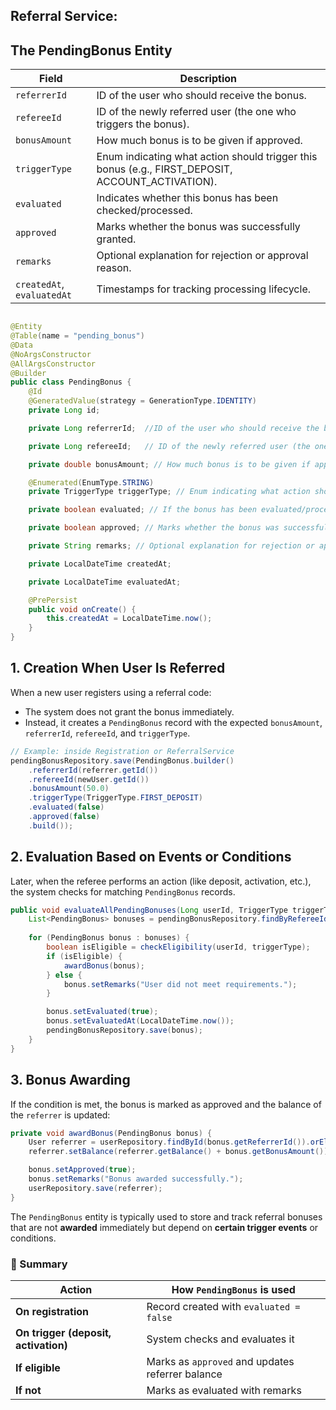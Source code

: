 ## Referral Service:





## The PendingBonus Entity
| Field                      | Description                                                                                        |
| -------------------------- | -------------------------------------------------------------------------------------------------- |
| `referrerId`               | ID of the user who should receive the bonus.                                                       |
| `refereeId`                | ID of the newly referred user (the one who triggers the bonus).                                    |
| `bonusAmount`              | How much bonus is to be given if approved.                                                         |
| `triggerType`              | Enum indicating what action should trigger this bonus (e.g., FIRST\_DEPOSIT, ACCOUNT\_ACTIVATION). |
| `evaluated`                | Indicates whether this bonus has been checked/processed.                                           |
| `approved`                 | Marks whether the bonus was successfully granted.                                                  |
| `remarks`                  | Optional explanation for rejection or approval reason.                                             |
| `createdAt`, `evaluatedAt` | Timestamps for tracking processing lifecycle.                                                      |


````java

@Entity
@Table(name = "pending_bonus")
@Data
@NoArgsConstructor
@AllArgsConstructor
@Builder
public class PendingBonus {
    @Id
    @GeneratedValue(strategy = GenerationType.IDENTITY)
    private Long id;

    private Long referrerId;  //ID of the user who should receive the bonus.

    private Long refereeId;   // ID of the newly referred user (the one who triggers the bonus).

    private double bonusAmount; // How much bonus is to be given if approved.

    @Enumerated(EnumType.STRING)
    private TriggerType triggerType; // Enum indicating what action should trigger this bonus (e.g., FIRST_DEPOSIT, ACCOUNT_ACTIVATION).

    private boolean evaluated; // If the bonus has been evaluated/processed

    private boolean approved; // Marks whether the bonus was successfully granted.

    private String remarks; // Optional explanation for rejection or approval reason.

    private LocalDateTime createdAt;

    private LocalDateTime evaluatedAt;

    @PrePersist
    public void onCreate() {
        this.createdAt = LocalDateTime.now();
    }
}
````

## 1. Creation When User Is Referred
When a new user registers using a referral code:
- The system does not grant the bonus immediately.
- Instead, it creates a `PendingBonus` record with the expected `bonusAmount`, `referrerId`, `refereeId`, and `triggerType`.
````java
// Example: inside Registration or ReferralService
pendingBonusRepository.save(PendingBonus.builder()
    .referrerId(referrer.getId())
    .refereeId(newUser.getId())
    .bonusAmount(50.0)
    .triggerType(TriggerType.FIRST_DEPOSIT)
    .evaluated(false)
    .approved(false)
    .build());

````

## 2. Evaluation Based on Events or Conditions
Later, when the referee performs an action (like deposit, activation, etc.), the system checks for matching `PendingBonus` records.
````java
public void evaluateAllPendingBonuses(Long userId, TriggerType triggerType) {
    List<PendingBonus> bonuses = pendingBonusRepository.findByRefereeIdAndTriggerTypeAndEvaluatedFalse(userId, triggerType);
    
    for (PendingBonus bonus : bonuses) {
        boolean isEligible = checkEligibility(userId, triggerType);
        if (isEligible) {
            awardBonus(bonus);
        } else {
            bonus.setRemarks("User did not meet requirements.");
        }

        bonus.setEvaluated(true);
        bonus.setEvaluatedAt(LocalDateTime.now());
        pendingBonusRepository.save(bonus);
    }
}
````

## 3. Bonus Awarding
If the condition is met, the bonus is marked as approved and the balance of the `referrer` is updated:
````java
private void awardBonus(PendingBonus bonus) {
    User referrer = userRepository.findById(bonus.getReferrerId()).orElseThrow();
    referrer.setBalance(referrer.getBalance() + bonus.getBonusAmount());

    bonus.setApproved(true);
    bonus.setRemarks("Bonus awarded successfully.");
    userRepository.save(referrer);
}
````


The `PendingBonus` entity is typically used to store and track referral bonuses that are not **awarded** immediately but depend on **certain trigger events** or conditions.

### 🔧 Summary
| Action                               | How `PendingBonus` is used                       |
| ------------------------------------ | ------------------------------------------------ |
| **On registration**                  | Record created with `evaluated = false`          |
| **On trigger (deposit, activation)** | System checks and evaluates it                   |
| **If eligible**                      | Marks as `approved` and updates referrer balance |
| **If not**                           | Marks as evaluated with remarks                  |
